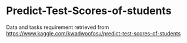 # Predict-Test-Scores-of-students
Data and tasks requirement retrieved from https://www.kaggle.com/kwadwoofosu/predict-test-scores-of-students
